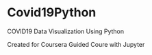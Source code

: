 # Covid19Python
COVID19 Data Visualization Using Python

Created for Coursera Guided Coure with Jupyter

